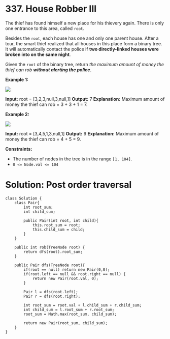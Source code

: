 # 337. House Robber III
The thief has found himself a new place for his thievery again. There is only one entrance to this area, called  `root`.

Besides the  `root`, each house has one and only one parent house. After a tour, the smart thief realized that all houses in this place form a binary tree. It will automatically contact the police if  **two directly-linked houses were broken into on the same night**.

Given the  `root`  of the binary tree, return  _the maximum amount of money the thief can rob  **without alerting the police**_.

**Example 1:**

![](https://assets.leetcode.com/uploads/2021/03/10/rob1-tree.jpg)

**Input:** root = [3,2,3,null,3,null,1]
**Output:** 7
**Explanation:** Maximum amount of money the thief can rob = 3 + 3 + 1 = 7.

**Example 2:**

![](https://assets.leetcode.com/uploads/2021/03/10/rob2-tree.jpg)

**Input:** root = [3,4,5,1,3,null,1]
**Output:** 9
**Explanation:** Maximum amount of money the thief can rob = 4 + 5 = 9.

**Constraints:**

-   The number of nodes in the tree is in the range  `[1, 104]`.
-   `0 <= Node.val <= 104`

# Solution: Post order traversal
```
class Solution {
    class Pair{
        int root_sum;
        int child_sum;
        
        public Pair(int root, int child){
            this.root_sum = root;
            this.child_sum = child;
        }
    }
    
    public int rob(TreeNode root) {
        return dfs(root).root_sum;
    }
    
    public Pair dfs(TreeNode root){
        if(root == null) return new Pair(0,0);
        if(root.left == null && root.right == null) {
            return new Pair(root.val, 0);
        }
        
        Pair l = dfs(root.left);
        Pair r = dfs(root.right);
        
        int root_sum = root.val + l.child_sum + r.child_sum;
        int child_sum = l.root_sum + r.root_sum;
        root_sum = Math.max(root_sum, child_sum);
        
        return new Pair(root_sum, child_sum);
    }
}
```